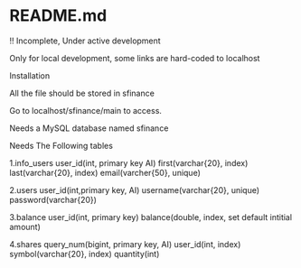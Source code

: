 # README.md

!! Incomplete, Under active development

Only for local development, some links are hard-coded to localhost

Installation

All the file should be stored in sfinance

Go to localhost/sfinance/main to access.

Needs a MySQL database named sfinance

Needs The Following tables

1.info_users
	user_id(int, primary key AI)
	first(varchar{20}, index)
	last(varchar{20}, index)
	email(varcher{50}, unique)

2.users
	user_id(int,primary key, AI)
	username(varchar{20}, unique)
	password(varchar{20})

3.balance
	user_id(int, primary key)
	balance(double, index, set default intitial amount)

4.shares
	query_num(bigint, primary key, AI)
	user_id(int, index)
	symbol(varchar{20}, index)
	quantity(int)
